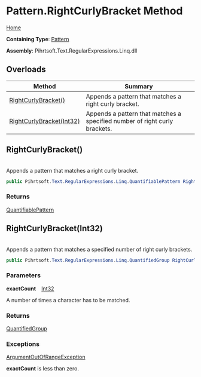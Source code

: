 # Pattern\.RightCurlyBracket Method

[Home](../../../../../../README.md)

**Containing Type**: [Pattern](../README.md)

**Assembly**: Pihrtsoft\.Text\.RegularExpressions\.Linq\.dll

## Overloads

| Method | Summary |
| ------ | ------- |
| [RightCurlyBracket()](#Pihrtsoft_Text_RegularExpressions_Linq_Pattern_RightCurlyBracket) | Appends a pattern that matches a right curly bracket\. |
| [RightCurlyBracket(Int32)](#Pihrtsoft_Text_RegularExpressions_Linq_Pattern_RightCurlyBracket_System_Int32_) | Appends a pattern that matches a specified number of right curly brackets\. |

## RightCurlyBracket\(\) <a name="Pihrtsoft_Text_RegularExpressions_Linq_Pattern_RightCurlyBracket"></a>

\
Appends a pattern that matches a right curly bracket\.

```csharp
public Pihrtsoft.Text.RegularExpressions.Linq.QuantifiablePattern RightCurlyBracket()
```

### Returns

[QuantifiablePattern](../../QuantifiablePattern/README.md)

## RightCurlyBracket\(Int32\) <a name="Pihrtsoft_Text_RegularExpressions_Linq_Pattern_RightCurlyBracket_System_Int32_"></a>

\
Appends a pattern that matches a specified number of right curly brackets\.

```csharp
public Pihrtsoft.Text.RegularExpressions.Linq.QuantifiedGroup RightCurlyBracket(int exactCount)
```

### Parameters

**exactCount** &ensp; [Int32](https://docs.microsoft.com/en-us/dotnet/api/system.int32)

A number of times a character has to be matched\.

### Returns

[QuantifiedGroup](../../QuantifiedGroup/README.md)

### Exceptions

[ArgumentOutOfRangeException](https://docs.microsoft.com/en-us/dotnet/api/system.argumentoutofrangeexception)

**exactCount** is less than zero\.

